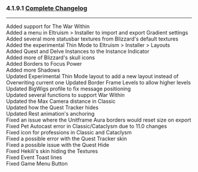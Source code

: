 ### 4.1.9.1 [Complete Changelog](https://github.com/eltreum0/eltruism/blob/main/Changelog.md)
___
Added support for The War Within  
Added a menu in Eltruism > Installer to import and export Gradient settings  
Added several more statusbar textures from Blizzard's default textures  
Added the experimental Thin Mode to Eltruism > Installer > Layouts  
Added Quest and Delve Instances to the Instance Indicator  
Added more of Blizzard's skull icons  
Added Borders to Focus Power  
Added more Shadows  
Updated Experimental Thin Mode layout to add a new layout instead of Overwriting current one
Updated Border Frame Levels to allow higher levels  
Updated BigWigs profile to fix message positioning  
Updated several functions to support War Within  
Updated the Max Camera distance in Classic  
Updated how the Quest Tracker hides  
Updated Rest animation's anchoring  
Fixed an issue where the Unitframe Aura borders would reset size on export  
Fixed Pet Autocast error in Classic/Cataclysm due to 11.0 changes  
Fixed icon for professions in Classic and Cataclysm  
Fixed a possible error with the Quest Tracker skin  
Fixed a possible issue with the Quest Hide  
Fixed Hekili's skin hiding the Textures  
Fixed Event Toast lines  
Fixed Game Menu Button
